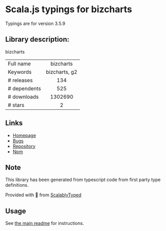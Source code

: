 
# Scala.js typings for bizcharts

Typings are for version 3.5.9

## Library description:
bizcharts

|                    |                 |
| ------------------ | :-------------: |
| Full name          | bizcharts |
| Keywords           | bizcharts, g2 |
| # releases         | 134 |
| # dependents       | 525 |
| # downloads        | 1302690 |
| # stars            | 2 |

## Links
- [Homepage](https://bizcharts.net)
- [Bugs](https://github.com/alibaba/BizCharts/issues)
- [Repository](https://github.com/alibaba/BizCharts)
- [Npm](https://www.npmjs.com/package/bizcharts)
    


## Note
This library has been generated from typescript code from first party type definitions.

Provided with :purple_heart: from [ScalablyTyped](https://github.com/oyvindberg/ScalablyTyped)

## Usage
See [the main readme](../../readme.md) for instructions.


